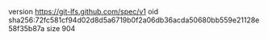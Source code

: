 version https://git-lfs.github.com/spec/v1
oid sha256:72fc581cf94d02d8d5a6719b0f2a06db36acda50680bb559e21128e58f35b87a
size 904
